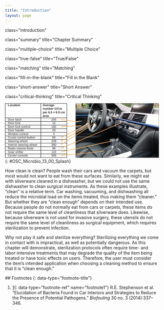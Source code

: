```yaml
---
title: "Introduction"
layout: page
---
```



<cnx-pi data-type="cnx.flag.introduction"> class="introduction" </cnx-pi>

<cnx-pi data-type="cnx.eoc">class="summary" title="Chapter Summary"</cnx-pi>

<cnx-pi data-type="cnx.eoc">class="multiple-choice" title="Multiple Choice"</cnx-pi>

<cnx-pi data-type="cnx.eoc">class="true-false" title="True/False"</cnx-pi>

<cnx-pi data-type="cnx.eoc">class="matching" title="Matching"</cnx-pi>

<cnx-pi data-type="cnx.eoc">class="fill-in-the-blank" title="Fill in the Blank"</cnx-pi>

<cnx-pi data-type="cnx.eoc">class="short-answer" title="Short Answer"</cnx-pi>

<cnx-pi data-type="cnx.eoc">class="critical-thinking" title="Critical Thinking"</cnx-pi>

 ![A photo of the inside of a car with a table identifying the average CFUs per 6.5 x 6.5 cm area.  Door latch &#x2013; 256. Door lock &#x2013; 14. Door lock control &#x2013; 182. Door handle &#x2013; 29. Window control &#x2013; 4. Cruise control button &#x2013; 69. Steering wheel &#x2013; 239. Interior steering wheel &#x2013; 390. Radio volume know &#x2013; 99. Gear shifter &#x2013; 115. Center console &#x2013; 506.](../resources/OSC_Microbio_13_00_Splash.jpg "Most environments, including cars, are not sterile. A study1 analyzed 11 locations within 18 different cars to determine the number of microbial colony-forming units (CFUs) present. The center console harbored by far the most microbes (506 CFUs), possibly because that is where drinks are placed (and often spilled). Frequently touched sites also had high concentrations. (credit &#x201C;photo&#x201D;: modification of work by Jeff Wilcox)"){: #OSC_Microbio_13_00_Splash}

How clean is clean? People wash their cars and vacuum the carpets, but most would not want to eat from these surfaces. Similarly, we might eat with silverware cleaned in a dishwasher, but we could not use the same dishwasher to clean surgical instruments. As these examples illustrate, “clean” is a relative term. Car washing, vacuuming, and dishwashing all reduce the microbial load on the items treated, thus making them “cleaner.” But whether they are “clean enough” depends on their intended use. Because people do not normally eat from cars or carpets, these items do not require the same level of cleanliness that silverware does. Likewise, because silverware is not used for invasive surgery, these utensils do not require the same level of cleanliness as surgical equipment, which requires sterilization to prevent infection.

Why not play it safe and sterilize everything? Sterilizing everything we come in contact with is impractical, as well as potentially dangerous. As this chapter will demonstrate, sterilization protocols often require time- and labor-intensive treatments that may degrade the quality of the item being treated or have toxic effects on users. Therefore, the user must consider the item’s intended application when choosing a cleaning method to ensure that it is “clean enough.”

<div data-type="footnote-refs" markdown="1">
## Footnotes
{: data-type="footnote-title"}

1.  [1](#footnote-ref1){: data-type="footnote-ref" name="footnote1"} R.E. Stephenson et al. “Elucidation of Bacteria Found in Car Interiors and Strategies to Reduce the Presence of Potential Pathogens.” *Biofouling* 30 no. 3 (2014):337–346.

</div>

